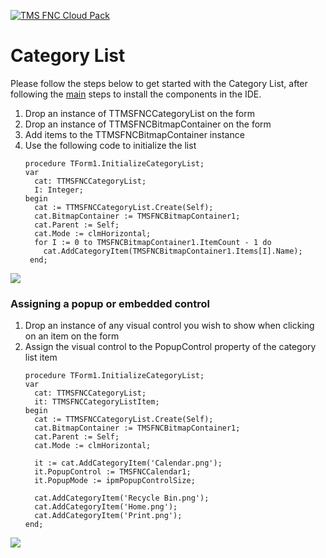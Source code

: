 <a href="http://www.tmssoftware.com/site/tmsfncuipack.asp"><img src="https://tmssoftware.com/site/img/github/tmsfncuipack.png" title="TMS FNC UI Pack" alt="TMS FNC Cloud Pack"></a>
# Category List #
Please follow the steps below to get started with the Category List, after following the <a href="https://github.com/tmssoftware/TMS-FNC-UI-Pack/blob/master/README.md">main</a> steps to install the components in the IDE.
<ol>
  <li>Drop an instance of TTMSFNCCategoryList on the form</li>  
  <li>Drop an instance of TTMSFNCBitmapContainer on the form</li>
  <li>Add items to the TTMSFNCBitmapContainer instance</li>
  <li>Use the following code to initialize the list</li>
  
  ```delphi
  procedure TForm1.InitializeCategoryList;
  var
    cat: TTMSFNCCategoryList;
    I: Integer;
  begin
    cat := TTMSFNCCategoryList.Create(Self);
    cat.BitmapContainer := TMSFNCBitmapContainer1;
    cat.Parent := Self;
    cat.Mode := clmHorizontal;
    for I := 0 to TMSFNCBitmapContainer1.ItemCount - 1 do
      cat.AddCategoryItem(TMSFNCBitmapContainer1.Items[I].Name);
   end;
  ``` 
</ol>

<img src="https://www.tmssoftware.com/site/img/github/tmsfnccategorylist.png"/>

### Assigning a popup or embedded control ###
<ol>
  <li>Drop an instance of any visual control you wish to show when clicking on an item on the form</li>
  <li>Assign the visual control to the PopupControl property of the category list item</li>
  
  ```delphi
  procedure TForm1.InitializeCategoryList;
  var
    cat: TTMSFNCCategoryList;
    it: TTMSFNCCategoryListItem;
  begin
    cat := TTMSFNCCategoryList.Create(Self);
    cat.BitmapContainer := TMSFNCBitmapContainer1;
    cat.Parent := Self;
    cat.Mode := clmHorizontal;

    it := cat.AddCategoryItem('Calendar.png');
    it.PopupControl := TMSFNCCalendar1;
    it.PopupMode := ipmPopupControlSize;

    cat.AddCategoryItem('Recycle Bin.png');
    cat.AddCategoryItem('Home.png');
    cat.AddCategoryItem('Print.png');
  end;
  ```
</ol>

<img src="https://www.tmssoftware.com/site/img/github/tmsfnccategorylist2.png"/>
